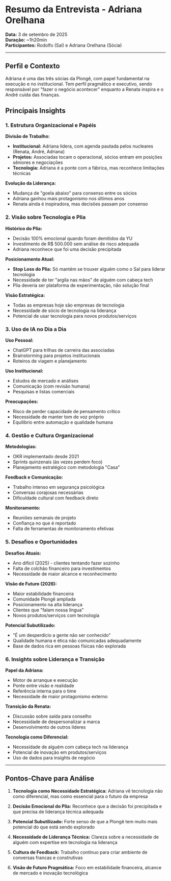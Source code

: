 # Resumo da Entrevista - Adriana Orelhana

**Data:** 3 de setembro de 2025  
**Duração:** ~1h20min  
**Participantes:** Rodolfo (Sal) e Adriana Orelhana (Sócia)

---

## Perfil e Contexto

Adriana é uma das três sócias da Plongê, com papel fundamental na execução e no institucional. Tem perfil pragmático e executivo, sendo responsável por "fazer o negócio acontecer" enquanto a Renata inspira e o André cuida das finanças.

## Principais Insights

### 1. **Estrutura Organizacional e Papéis**

**Divisão de Trabalho:**
- **Institucional:** Adriana lidera, com agenda pautada pelos nucleares (Renata, André, Adriana)
- **Projetos:** Associadas tocam o operacional, sócios entram em posições sêniores e negociações
- **Tecnologia:** Adriana é a ponte com a fábrica, mas reconhece limitações técnicas

**Evolução da Liderança:**
- Mudança de "goela abaixo" para consenso entre os sócios
- Adriana ganhou mais protagonismo nos últimos anos
- Renata ainda é inspiradora, mas decisões passam por consenso

### 2. **Visão sobre Tecnologia e Plia**

**Histórico do Plia:**
- Decisão 100% emocional quando foram demitidos da YU
- Investimento de R$ 500.000 sem análise de risco adequada
- Adriana reconhece que foi uma decisão precipitada

**Posicionamento Atual:**
- **Stop Loss do Plia:** Só mantém se trouxer alguém como o Sal para liderar tecnologia
- Necessidade de ter "argila nas mãos" de alguém com cabeça tech
- Plia deveria ser plataforma de experimentação, não solução final

**Visão Estratégica:**
- Todas as empresas hoje são empresas de tecnologia
- Necessidade de sócio de tecnologia na liderança
- Potencial de usar tecnologia para novos produtos/serviços

### 3. **Uso de IA no Dia a Dia**

**Uso Pessoal:**
- ChatGPT para trilhas de carreira das associadas
- Brainstorming para projetos institucionais
- Roteiros de viagem e planejamento

**Uso Institucional:**
- Estudos de mercado e análises
- Comunicação (com revisão humana)
- Pesquisas e listas comerciais

**Preocupações:**
- Risco de perder capacidade de pensamento crítico
- Necessidade de manter tom de voz próprio
- Equilíbrio entre automação e qualidade humana

### 4. **Gestão e Cultura Organizacional**

**Metodologias:**
- OKR implementado desde 2021
- Sprints quinzenais (às vezes perdem foco)
- Planejamento estratégico com metodologia "Casa"

**Feedback e Comunicação:**
- Trabalho intenso em segurança psicológica
- Conversas corajosas necessárias
- Dificuldade cultural com feedback direto

**Monitoramento:**
- Reuniões semanais de projeto
- Confiança no que é reportado
- Falta de ferramentas de monitoramento efetivas

### 5. **Desafios e Oportunidades**

**Desafios Atuais:**
- Ano difícil (2025) - clientes tentando fazer sozinho
- Falta de colchão financeiro para investimentos
- Necessidade de maior alcance e reconhecimento

**Visão de Futuro (2026):**
- Maior estabilidade financeira
- Comunidade Plongê ampliada
- Posicionamento na alta liderança
- Clientes que "falam nossa língua"
- Novos produtos/serviços com tecnologia

**Potencial Subutilizado:**
- "É um desperdício a gente não ser conhecido"
- Qualidade humana e ética não comunicadas adequadamente
- Base de dados rica em pessoas físicas não explorada

### 6. **Insights sobre Liderança e Transição**

**Papel da Adriana:**
- Motor de arranque e execução
- Ponte entre visão e realidade
- Referência interna para o time
- Necessidade de maior protagonismo externo

**Transição da Renata:**
- Discussão sobre saída para conselho
- Necessidade de despersonalizar a marca
- Desenvolvimento de outros líderes

**Tecnologia como Diferencial:**
- Necessidade de alguém com cabeça tech na liderança
- Potencial de inovação em produtos/serviços
- Uso de dados para insights de negócio

---

## Pontos-Chave para Análise

1. **Tecnologia como Necessidade Estratégica:** Adriana vê tecnologia não como diferencial, mas como essencial para o futuro da empresa

2. **Decisão Emocional do Plia:** Reconhece que a decisão foi precipitada e que precisa de liderança técnica adequada

3. **Potencial Subutilizado:** Forte senso de que a Plongê tem muito mais potencial do que está sendo explorado

4. **Necessidade de Liderança Técnica:** Clareza sobre a necessidade de alguém com expertise em tecnologia na liderança

5. **Cultura de Feedback:** Trabalho contínuo para criar ambiente de conversas francas e construtivas

6. **Visão de Futuro Pragmática:** Foco em estabilidade financeira, alcance de mercado e inovação tecnológica
